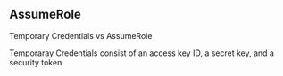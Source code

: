 AssumeRole
---

Temporary Credentials vs AssumeRole

Temporaray Credentials consist of an access key ID, a secret key, and a security token